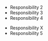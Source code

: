 <!-- Copyright (C) 2023  Kevin Sandom -->

* Responsibility 2
* Responsibility 3
* Responsibility 4
<!-- If you want a line to be included that is related to something you've asked for, you can put it in a comment on the same line. -->
* Responsibility X<!-- Responsibility 1 -->
* Responsibility 5<!-- Responsibility 5 -->
